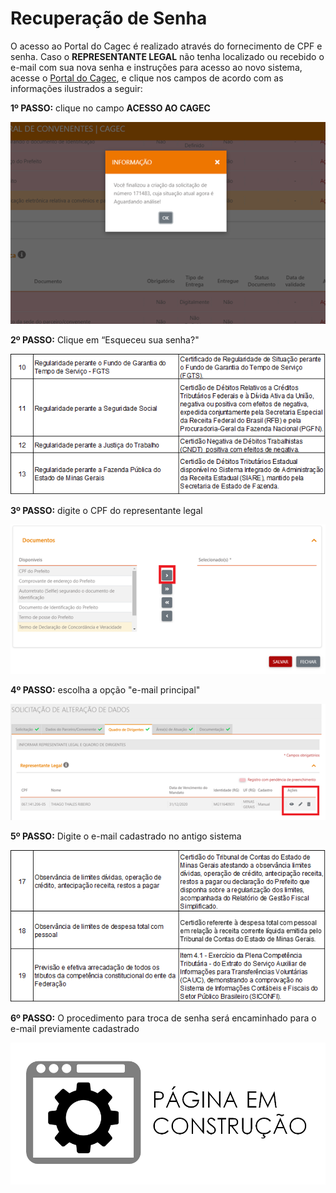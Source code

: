 # Recuperação de Senha

O acesso ao Portal do Cagec é realizado através do fornecimento de CPF e senha. Caso o **REPRESENTANTE LEGAL** não tenha localizado ou recebido o e-mail com sua nova senha e instruções para acesso ao novo sistema, acesse o [Portal do Cagec](WWW.PORTALCAGEC.MG.GOV.BR), e clique nos campos de acordo com as informações ilustrados a seguir:

**1º PASSO:** clique no campo **ACESSO AO CAGEC**

![](../.gitbook/assets/image%20%2869%29.png)

**2º PASSO:** Clique em “Esqueceu sua senha?"

![](../.gitbook/assets/image%20%2815%29.png)

**3º PASSO:** digite o CPF do representante legal

![](../.gitbook/assets/image%20%2853%29.png)

**4º PASSO:** escolha a opção "e-mail principal"

![](../.gitbook/assets/image%20%2846%29.png)

**5º PASSO:** Digite o e-mail cadastrado no antigo sistema

![](../.gitbook/assets/image%20%2810%29.png)

**6º PASSO:** O procedimento para troca de senha será encaminhado para o e-mail previamente cadastrado

![](../.gitbook/assets/image%20%286%29.png)

